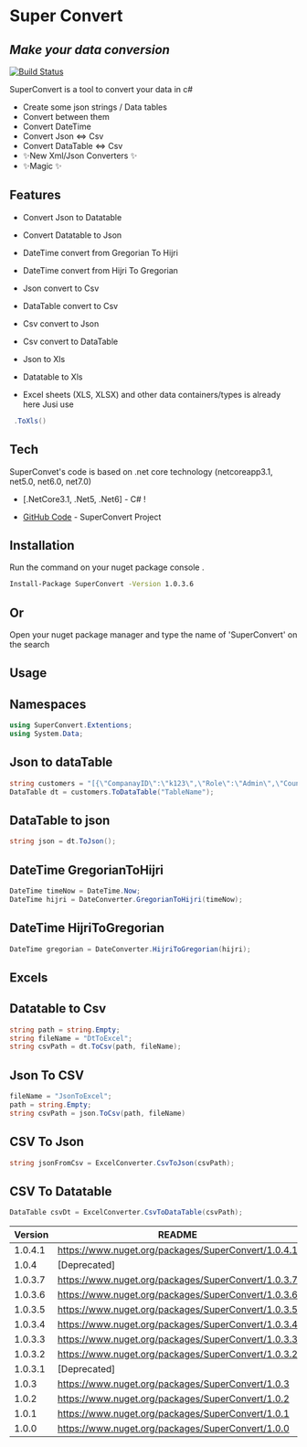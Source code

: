 # Super Convert
## _Make your data conversion_

[![Build Status](https://travis-ci.org/joemccann/dillinger.svg?branch=master)](https://github.com/esamelzain/SuperConvert)

SuperConvert is a tool to convert your data in c#
- Create some json strings / Data tables
- Convert between them
- Convert DateTime
- Convert Json <=> Csv 
- Convert DataTable <=> Csv
- ✨New Xml/Json Converters ✨
- ✨Magic ✨

## Features

- Convert Json to Datatable
- Convert Datatable to Json
- DateTime convert from Gregorian To Hijri
- DateTime convert from Hijri To Gregorian
- Json convert to Csv
- DataTable convert to Csv
- Csv convert to Json
- Csv convert to DataTable
- Json to Xls
- Datatable to Xls

- Excel sheets (XLS, XLSX) and other data containers/types is already here
Jusi use 

```cs
 .ToXls() 
```

## Tech

SuperConvet's code is based on .net core technology (netcoreapp3.1, net5.0, net6.0, net7.0)

- [.NetCore3.1, .Net5, .Net6] - C# !

- [GitHub Code](https://github.com/SDN-X/SuperConvert) - SuperConvert Project

## Installation


Run the command on your nuget package console .

```sh
Install-Package SuperConvert -Version 1.0.3.6
```
## Or 

Open your nuget package manager and type the name of 'SuperConvert' on the search

## Usage 
## Namespaces
```cs
using SuperConvert.Extentions;
using System.Data;
```
## Json to dataTable
```cs
string customers = "[{\"CompanayID\":\"k123\",\"Role\":\"Admin\",\"Country\":\"UK\",\"Asset\":\"HD\",\"incident\":null}, {\"CompanayID\":\"k234\",\"Role\":\"User\",\"Country\":\"US\",\"Asset\":\"HD12\",\"incident\":\"abc 1\"}]";
DataTable dt = customers.ToDataTable("TableName");
```
## DataTable to json
```cs
string json = dt.ToJson();
```
## DateTime GregorianToHijri
```cs
DateTime timeNow = DateTime.Now;
DateTime hijri = DateConverter.GregorianToHijri(timeNow);
```
## DateTime HijriToGregorian
```cs
DateTime gregorian = DateConverter.HijriToGregorian(hijri);
```
## Excels
## Datatable to Csv
```cs
string path = string.Empty;
string fileName = "DtToExcel";
string csvPath = dt.ToCsv(path, fileName);
```
## Json To CSV
```cs
fileName = "JsonToExcel";
path = string.Empty;
string csvPath = json.ToCsv(path, fileName)
```
## CSV To Json
```cs
string jsonFromCsv = ExcelConverter.CsvToJson(csvPath);
```
## CSV To Datatable
```cs
DataTable csvDt = ExcelConverter.CsvToDataTable(csvPath);
```
| Version | README |
| ------  | ------ |
| 1.0.4.1 | https://www.nuget.org/packages/SuperConvert/1.0.4.1|
| 1.0.4 | [Deprecated]|
| 1.0.3.7 | https://www.nuget.org/packages/SuperConvert/1.0.3.7|
| 1.0.3.6 | https://www.nuget.org/packages/SuperConvert/1.0.3.6|
| 1.0.3.5 | https://www.nuget.org/packages/SuperConvert/1.0.3.5|
| 1.0.3.4 | https://www.nuget.org/packages/SuperConvert/1.0.3.4|
| 1.0.3.3 | https://www.nuget.org/packages/SuperConvert/1.0.3.3|
| 1.0.3.2 | https://www.nuget.org/packages/SuperConvert/1.0.3.2|
| 1.0.3.1 | [Deprecated] |
| 1.0.3 | https://www.nuget.org/packages/SuperConvert/1.0.3|
| 1.0.2 | https://www.nuget.org/packages/SuperConvert/1.0.2|
| 1.0.1 | https://www.nuget.org/packages/SuperConvert/1.0.1|
| 1.0.0 | https://www.nuget.org/packages/SuperConvert/1.0.0|
